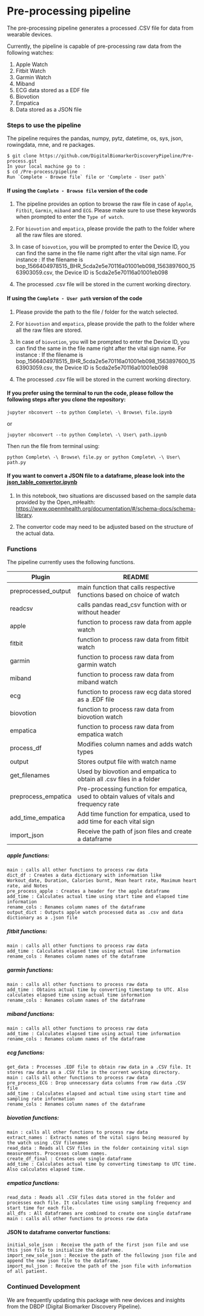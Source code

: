# Pre-processing pipeline

The pre-processing pipeline generates a processed .CSV file for data from wearable devices.

Currently, the pipeline is capable of pre-processing raw data from the following watches:
1. Apple Watch
2. Fitbit Watch
3. Garmin Watch
4. Miband
5. ECG data stored as a EDF file
6. Biovotion
7. Empatica
8. Data stored as a JSON file


### Steps to use the pipeline

The pipeline requires the pandas, numpy, pytz, datetime, os, sys, json, rowingdata, mne, and re packages.

```
$ git clone https://github.com/DigitalBiomarkerDiscoveryPipeline/Pre-process.git
In your local machine go to :
$ cd /Pre-process/pipeline
Run `Complete - Browse file` file or 'Complete - User path`

```
#### If using the `Complete - Browse file` version of the code
1. The pipeline provides an option to browse the raw file in case of `Apple`, `Fitbit`, `Garmin`, `miband` and `ECG`. Please make sure to use these keywords when prompted to enter the `Type of watch`.

2. For `biovotion` and `empatica`, please provide the path to the folder where all the raw files are stored.

3. In case of `biovotion`, you will be prompted to enter the Device ID, you can find the same in the file name right after the vital sign name.
   For instance : If the filename is bop_1566404978515_BHR_5cda2e5e70116a01001eb098_1563897600_1563903059.csv, the Device ID is 5cda2e5e70116a01001eb098

4. The processed .csv file will be stored in the current working directory.

#### If using the `Complete - User path` version of the code
1. Please provide the path to the file / folder for the watch selected.

2. For `biovotion` and `empatica`, please provide the path to the folder where all the raw files are stored.

3. In case of `biovotion`, you will be prompted to enter the Device ID, you can find the same in the file name right after the vital sign name.
   For instance : If the filename is bop_1566404978515_BHR_5cda2e5e70116a01001eb098_1563897600_1563903059.csv, the Device ID is 5cda2e5e70116a01001eb098

4. The processed .csv file will be stored in the current working directory.


#### If you prefer using the terminal to run the code, please follow the following steps after you clone the repository:

```
jupyter nbconvert --to python Complete\ -\ Browse\ file.ipynb
```
or
```
jupyter nbconvert --to python Complete\ -\ User\ path.ipynb
```

Then run the file from terminal using:
```
python Complete\ -\ Browse\ file.py or python Complete\ -\ User\ path.py
```
#### If you want to convert a JSON file to a dataframe, please look into the [json_table_convertor.ipynb](./json_table_convertor.ipynb)

1. In this notebook, two situations are discussed based on the sample data provided by the Open_mHealth: https://www.openmhealth.org/documentation/#/schema-docs/schema-library.

2. The convertor code may need to be adjusted based on the structure of the actual data.

### Functions

The pipeline currently uses the following functions.

| Plugin | README |
| ------ | ------ |
| preprocessed_output | main function that calls respective functions based on choice of watch|
| readcsv | calls pandas read_csv function with or without header |
| apple | function to process raw data from apple watch |
| fitbit | function to process raw data from fitbit watch |
| garmin | function to process raw data from garmin watch |
| miband | function to process raw data from miband watch |
| ecg | function to process raw ecg data stored as a .EDF file |
| biovotion | function to process raw data from biovotion watch |
| empatica | function to process raw data from empatica watch |
| process_df | Modifies column names and adds watch types |
| output | Stores output file with watch name  |
| get_filenames | Used by biovotion and empatica to obtain all .csv files in a folder  |
| preprocess_empatica | Pre-processing function for empatica, used to obtain values of vitals and frequency rate |
| add_time_empatica | Add time function for empatica, used to add time for each vital sign |
| import_json | Receive the path of json files and create a dataframe |


##### apple functions:
    main : calls all other functions to process raw data
    dict_df : Creates a data dictionary with information like Workout_date, Duration, Calories burnt, Mean heart rate, Maximum heart rate, and Notes
    pre_process_apple : Creates a header for the apple dataframe
    add_time : Calculates actual time using start time and elapsed time information
    rename_cols : Renames column names of the dataframe
    output_dict : Outputs apple watch processed data as .csv and data dictionary as a .json file
##### fitbit functions:
    main : calls all other functions to process raw data
    add_time : Calculates elapsed time using actual time information
    rename_cols : Renames column names of the dataframe
##### garmin functions:
    main : calls all other functions to process raw data
    add_time : Obtains actual time by converting timestamp to UTC. Also calculates elapsed time using actual time information
    rename_cols : Renames column names of the dataframe

##### miband functions:
    main : calls all other functions to process raw data
    add_time : Calculates elapsed time using actual time information
    rename_cols : Renames column names of the dataframe

##### ecg functions:
    get_data : Processes .EDF file to obtain raw data in a .CSV file. It stores raw data as a .CSV file in the current working directory.
    main : calls all other functions to process raw data
    pre_process_ECG : Drop unnecessary data columns from raw data .CSV file
    add_time : Calculates elapsed and actual time using start time and sampling rate information
    rename_cols : Renames column names of the dataframe

##### biovotion functions:
    main : calls all other functions to process raw data
    extract_names : Extracts names of the vital signs being measured by the watch using .CSV filenames
    read_data : Reads all CSV files in the folder containing vital sign measurements. Processes column names.
    create_df_final : Creates one single dataframe
    add_time : Calculates actual time by converting timestamp to UTC time. Also calculates elapsed time.

##### empatica functions:
    read_data : Reads all .CSV files data stored in the folder and processes each file. It calculates time using sampling frequency and start time for each file.
    all_dfs : All dataframes are combined to create one single dataframe
    main : calls all other functions to process raw data

#### JSON to dataframe convertor functions:
    initial_sole_json : Receive the path of the first json file and use this json file to initialize the dataframe.
    import_new_sole_json : Receive the path of the following json file and append the new json file to the dataframe.
    import_mul_json : Receive the path of the json file with information of all patient.

### Continued Development

We are frequently updating this package with new devices and insights from the DBDP (Digital Biomarker Discovery Pipeline).
